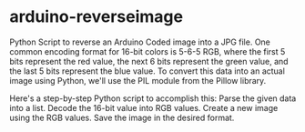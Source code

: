 # arduino-reverseimage
Python Script to reverse an Arduino Coded image into a JPG file.
One common encoding format for 16-bit colors is 5-6-5 RGB, where the first 5 bits represent the red value, the next 6 bits represent the green value, and the last 5 bits represent the blue value.
To convert this data into an actual image using Python, we'll use the PIL module from the Pillow library.

Here's a step-by-step Python script to accomplish this:
Parse the given data into a list.
Decode the 16-bit value into RGB values.
Create a new image using the RGB values.
Save the image in the desired format.

